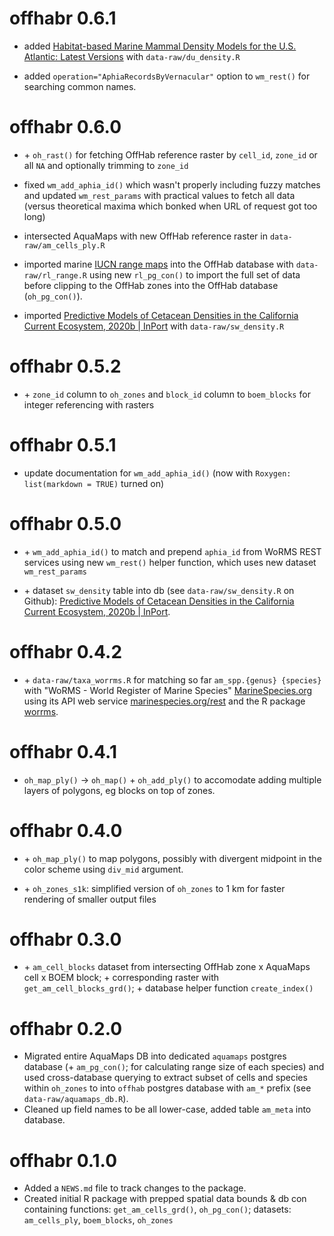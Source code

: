 # offhabr 0.6.1

- added [Habitat-based Marine Mammal Density Models for the U.S. Atlantic: Latest Versions](https://seamap.env.duke.edu/models/Duke/EC/) with `data-raw/du_density.R`

- added `operation="AphiaRecordsByVernacular"` option to `wm_rest()` for searching common names.

# offhabr 0.6.0

-   \+ `oh_rast()` for fetching OffHab reference raster by `cell_id`, `zone_id` or all `NA` and optionally trimming to `zone_id`

- fixed `wm_add_aphia_id()` which wasn't properly including fuzzy matches and updated `wm_rest_params` with practical values to fetch all data (versus theoretical maxima which bonked when URL of request got too long)

- intersected AquaMaps with new OffHab reference raster in `data-raw/am_cells_ply.R`

- imported marine [IUCN range maps](https://www.iucnredlist.org/resources/spatial-data-download) into the OffHab database with `data-raw/rl_range.R` using new `rl_pg_con()` to import the full set of data before clipping to the OffHab zones into the OffHab database (`oh_pg_con()`).

- imported [Predictive Models of Cetacean Densities in the California Current Ecosystem, 2020b | InPort](https://www.fisheries.noaa.gov/inport/item/64349) with `data-raw/sw_density.R`

# offhabr 0.5.2

-   \+ `zone_id` column to `oh_zones` and `block_id` column to `boem_blocks` for integer referencing with rasters

# offhabr 0.5.1

-   update documentation for `wm_add_aphia_id()` (now with `Roxygen: list(markdown = TRUE)` turned on)

# offhabr 0.5.0

-   \+ `wm_add_aphia_id()` to match and prepend `aphia_id` from WoRMS REST services using new `wm_rest()` helper function, which uses new dataset `wm_rest_params`

-   \+ dataset `sw_density` table into db (see `data-raw/sw_density.R` on Github): [Predictive Models of Cetacean Densities in the California Current Ecosystem, 2020b \| InPort](https://www.fisheries.noaa.gov/inport/item/64349).

# offhabr 0.4.2

-   \+ `data-raw/taxa_worrms.R` for matching so far `am_spp.{genus} {species}` with "WoRMS - World Register of Marine Species" [MarineSpecies.org](https://www.marinespecies.org) using its API web service [marinespecies.org/rest](https://www.marinespecies.org/rest/) and the R package [worrms](https://docs.ropensci.org/worrms/articles/worrms.html).

# offhabr 0.4.1

-   `oh_map_ply()` -\> `oh_map()` + `oh_add_ply()` to accomodate adding multiple layers of polygons, eg blocks on top of zones.

# offhabr 0.4.0

-   \+ `oh_map_ply()` to map polygons, possibly with divergent midpoint in the color scheme using `div_mid` argument.

-   \+ `oh_zones_s1k`: simplified version of `oh_zones` to 1 km for faster rendering of smaller output files

# offhabr 0.3.0

-   \+ `am_cell_blocks` dataset from intersecting OffHab zone x AquaMaps cell x BOEM block; + corresponding raster with `get_am_cell_blocks_grd()`; + database helper function `create_index()`

# offhabr 0.2.0

-   Migrated entire AquaMaps DB into dedicated `aquamaps` postgres database (+ `am_pg_con()`; for calculating range size of each species) and used cross-database querying to extract subset of cells and species within `oh_zones` to into `offhab` postgres database with `am_*` prefix (see `data-raw/aquamaps_db.R`).
-   Cleaned up field names to be all lower-case, added table `am_meta` into database.

# offhabr 0.1.0

-   Added a `NEWS.md` file to track changes to the package.
-   Created initial R package with prepped spatial data bounds & db con containing functions: `get_am_cells_grd()`, `oh_pg_con()`; datasets: `am_cells_ply`, `boem_blocks`, `oh_zones`
